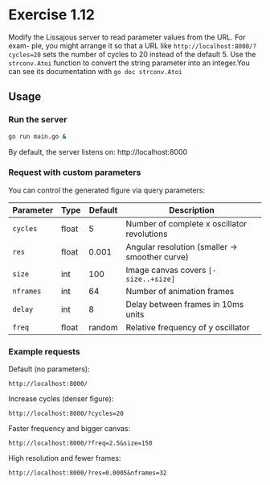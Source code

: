 # Exercise 1.12

Modify the Lissajous server to read parameter values from the URL. For exam- ple, you might arrange it so that a URL like `http://localhost:8000/?cycles=20` sets the number of cycles to 20 instead of the default 5. Use the `strconv.Atoi` function to convert the string parameter into an integer.You can see its documentation with `go doc strconv.Atoi`

## Usage

### Run the server

```bash
go run main.go &
```

By default, the server listens on:
http://localhost:8000

### Request with custom parameters
You can control the generated figure via query parameters:

| Parameter | Type  | Default | Description                                   |
| --------- | ----- | ------- | --------------------------------------------- |
| `cycles`  | float | 5       | Number of complete x oscillator revolutions   |
| `res`     | float | 0.001   | Angular resolution (smaller → smoother curve) |
| `size`    | int   | 100     | Image canvas covers `[-size..+size]`          |
| `nframes` | int   | 64      | Number of animation frames                    |
| `delay`   | int   | 8       | Delay between frames in 10ms units            |
| `freq`    | float | random  | Relative frequency of y oscillator            |

### Example requests

Default (no parameters):
```
http://localhost:8000/
```

Increase cycles (denser figure):
```
http://localhost:8000/?cycles=20
```

Faster frequency and bigger canvas:
```
http://localhost:8000/?freq=2.5&size=150
```

High resolution and fewer frames:
```
http://localhost:8000/?res=0.0005&nframes=32
```